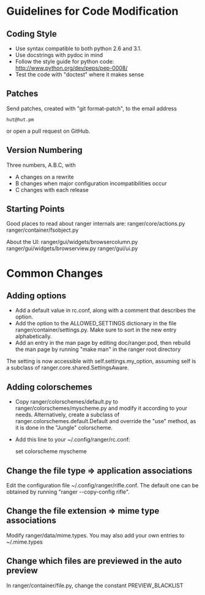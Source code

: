 Guidelines for Code Modification
================================

Coding Style
------------

* Use syntax compatible to both python 2.6 and 3.1.
* Use docstrings with pydoc in mind
* Follow the style guide for python code:
    http://www.python.org/dev/peps/pep-0008/
* Test the code with "doctest" where it makes sense


Patches
-------

Send patches, created with "git format-patch", to the email address

    hut@hut.pm

or open a pull request on GitHub.


Version Numbering
-----------------

Three numbers, A.B.C, with
* A changes on a rewrite
* B changes when major configuration incompatibilities occur
* C changes with each release


Starting Points
---------------

Good places to read about ranger internals are:
ranger/core/actions.py
ranger/container/fsobject.py

About the UI:
ranger/gui/widgets/browsercolumn.py
ranger/gui/widgets/browserview.py
ranger/gui/ui.py


Common Changes
==============

Adding options
--------------

* Add a default value in rc.conf, along with a comment that describes the option.
* Add the option to the ALLOWED_SETTINGS dictionary in the file
  ranger/container/settings.py.  Make sure to sort in the new entry
  alphabetically.
* Add an entry in the man page by editing doc/ranger.pod, then rebuild the man
  page by running "make man" in the ranger root directory

The setting is now accessible with self.settings.my_option, assuming self is a
subclass of ranger.core.shared.SettingsAware.


Adding colorschemes
-------------------

* Copy ranger/colorschemes/default.py to ranger/colorschemes/myscheme.py
  and modify it according to your needs.  Alternatively, create a subclass of
  ranger.colorschemes.default.Default and override the "use" method, as it is
  done in the "Jungle" colorscheme.

* Add this line to your ~/.config/ranger/rc.conf:

    set colorscheme myscheme


Change the file type => application associations
------------------------------------------------

Edit the configuration file ~/.config/ranger/rifle.conf.  The default one can
be obtained by running "ranger --copy-config rifle".


Change the file extension => mime type associations
---------------------------------------------------

Modify ranger/data/mime.types.  You may also add your own entries to ~/.mime.types


Change which files are previewed in the auto preview
----------------------------------------------------

In ranger/container/file.py, change the constant PREVIEW_BLACKLIST
